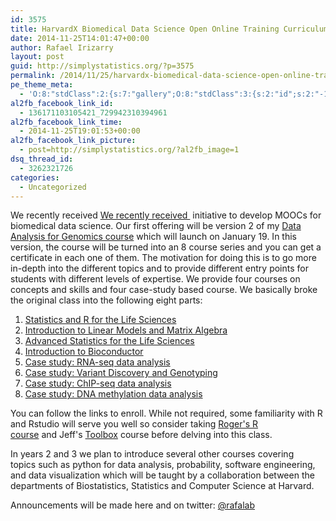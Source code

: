 ```yaml
---
id: 3575
title: HarvardX Biomedical Data Science Open Online Training Curriculum launches on January 19
date: 2014-11-25T14:01:47+00:00
author: Rafael Irizarry
layout: post
guid: http://simplystatistics.org/?p=3575
permalink: /2014/11/25/harvardx-biomedical-data-science-open-online-training-curriculum-launches-on-january-19/
pe_theme_meta:
  - 'O:8:"stdClass":2:{s:7:"gallery";O:8:"stdClass":3:{s:2:"id";s:2:"-1";s:5:"width";s:0:"";s:6:"height";s:0:"";}s:5:"video";O:8:"stdClass":1:{s:2:"id";s:2:"-1";}}'
al2fb_facebook_link_id:
  - 136171103105421_729942310394961
al2fb_facebook_link_time:
  - 2014-11-25T19:01:53+00:00
al2fb_facebook_link_picture:
  - post=http://simplystatistics.org/?al2fb_image=1
dsq_thread_id:
  - 3262321726
categories:
  - Uncategorized
---
```

We recently received [We recently received ](http://bd2k.nih.gov/FY14/COE/COE.html#sthash.ESkvsyrj.dpbs) initiative to develop MOOCs for biomedical data science. Our first offering will be version 2 of my [Data Analysis for Genomics course](http://simplystatistics.org/2014/03/31/data-analysis-for-genomic-edx-course/) which will launch on January 19. In this version, the course will be turned into an 8 course series and you can get a certificate in each one of them. The motivation for doing this is to go more in-depth into the different topics and to provide different entry points for students with different levels of expertise. We provide four courses on concepts and skills and four case-study based course. We basically broke the original class into the following eight parts:

  1. [Statistics and R for the Life Sciences](https://www.edx.org/course/statistics-with-r-for-life-sciences-harvardx-ph525-1x#.VHTQgmTF86B)
  2. [Introduction to Linear Models and Matrix Algebra](https://www.edx.org/course/introduction-to-linear-models-and-matrix-algebra-harvardx-ph525-2x#.VHTQxGTF86B)
  3. [Advanced Statistics for the Life Sciences](https://www.edx.org/course/advanced-statistics-for-the-life-sciences-harvardx-ph525-3x#.VHTQ0GTF86B)
  4. [Introduction to Bioconductor](https://www.edx.org/course/introduction-to-bioconductor-harvardx-ph525-4x#.VHTQ22TF86B)
  5. [Case study: RNA-seq data analysis](https://www.edx.org/course/case-study-rna-seq-data-analysis-harvardx-ph525-5x#.VHTQ5mTF86B)
  6. [Case study: Variant Discovery and Genotyping](https://www.edx.org/course/case-study-variant-discovery-and-genotyping-harvardx-ph525-6x#.VHTQ-WTF86B)
  7. [Case study: ChIP-seq data analysis](https://www.edx.org/course/case-study-chip-seq-data-analysis-harvardx-ph525-7x#.VHTRBWTF86B)
  8. [Case study: DNA methylation data analysis](https://www.edx.org/course/case-study-dna-methylation-data-analysis-harvardx-ph525-8x#.VHTREmTF86B)

You can follow the links to enroll. While not required, some familiarity with R and Rstudio will serve you well so consider taking [Roger's R course](https://www.coursera.org/course/rprog) and Jeff's [Toolbox](https://www.coursera.org/course/datascitoolbox) course before delving into this class.

In years 2 and 3 we plan to introduce several other courses covering topics such as python for data analysis, probability, software engineering, and data visualization which will be taught by a collaboration between the departments of Biostatistics, Statistics and Computer Science at Harvard.

Announcements will be made here and on twitter: [@rafalab](https://twitter.com/rafalab)

&nbsp;